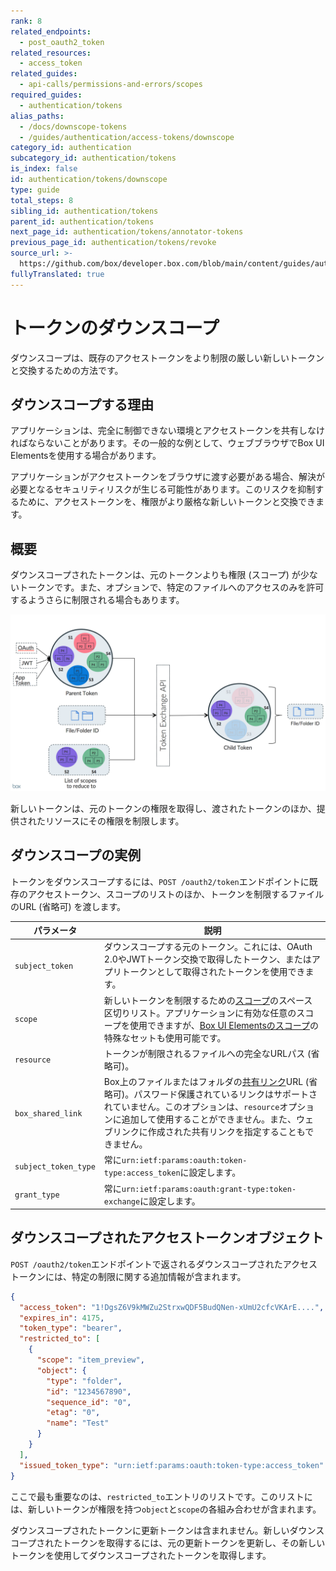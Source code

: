 ```yaml
---
rank: 8
related_endpoints:
  - post_oauth2_token
related_resources:
  - access_token
related_guides:
  - api-calls/permissions-and-errors/scopes
required_guides:
  - authentication/tokens
alias_paths:
  - /docs/downscope-tokens
  - /guides/authentication/access-tokens/downscope
category_id: authentication
subcategory_id: authentication/tokens
is_index: false
id: authentication/tokens/downscope
type: guide
total_steps: 8
sibling_id: authentication/tokens
parent_id: authentication/tokens
next_page_id: authentication/tokens/annotator-tokens
previous_page_id: authentication/tokens/revoke
source_url: >-
  https://github.com/box/developer.box.com/blob/main/content/guides/authentication/tokens/downscope.md
fullyTranslated: true
---
```

# トークンのダウンスコープ

ダウンスコープは、既存のアクセストークンをより制限の厳しい新しいトークンと交換するための方法です。

## ダウンスコープする理由

アプリケーションは、完全に制御できない環境とアクセストークンを共有しなければならないことがあります。その一般的な例として、ウェブブラウザでBox UI Elementsを使用する場合があります。

アプリケーションがアクセストークンをブラウザに渡す必要がある場合、解決が必要となるセキュリティリスクが生じる可能性があります。このリスクを抑制するために、アクセストークンを、権限がより厳格な新しいトークンと交換できます。

## 概要

ダウンスコープされたトークンは、元のトークンよりも権限 (スコープ) が少ないトークンです。また、オプションで、特定のファイルへのアクセスのみを許可するようさらに制限される場合もあります。

<ImageFrame border>

![ダウンスコープの概要](./downscope.png)

</ImageFrame>

新しいトークンは、元のトークンの権限を取得し、渡されたトークンのほか、提供されたリソースにその権限を制限します。

## ダウンスコープの実例

トークンをダウンスコープするには、`POST /oauth2/token`エンドポイントに既存のアクセストークン、スコープのリストのほか、トークンを制限するファイルのURL (省略可) を渡します。

<Samples id="post_oauth2_token" variant="downscope_token">

</Samples>

| パラメータ                | 説明                                                                                                                                                           |
| -------------------- | ------------------------------------------------------------------------------------------------------------------------------------------------------------ |
| `subject_token`      | ダウンスコープする元のトークン。これには、OAuth 2.0やJWTトークン交換で取得したトークン、またはアプリトークンとして取得されたトークンを使用できます。                                                                             |
| `scope`              | 新しいトークンを制限するための[スコープ][scopes]のスペース区切りリスト。アプリケーションに有効な任意のスコープを使用できますが、[Box UI Elementsのスコープ][scopes_down]の特殊なセットも使用可能です。                                      |
| `resource`           | トークンが制限されるファイルへの完全なURLパス (省略可)。                                                                                                                              |
| `box_shared_link`    | Box上のファイルまたはフォルダの[共有リンク](g://shared-links)URL (省略可)。パスワード保護されているリンクはサポートされていません。このオプションは、`resource`オプションに追加して使用することができません。また、ウェブリンクに作成された共有リンクを指定することもできません。 |
| `subject_token_type` | 常に`urn:ietf:params:oauth:token-type:access_token`に設定します。                                                                                                     |
| `grant_type`         | 常に`urn:ietf:params:oauth:grant-type:token-exchange`に設定します。                                                                                                   |

## ダウンスコープされたアクセストークンオブジェクト

`POST /oauth2/token`エンドポイントで返されるダウンスコープされたアクセストークンには、特定の制限に関する追加情報が含まれます。

```json
{
  "access_token": "1!DgsZ6V9kMWZu2StrxwQDF5BudQNen-xUmU2cfcVKArE....",
  "expires_in": 4175,
  "token_type": "bearer",
  "restricted_to": [
    {
      "scope": "item_preview",
      "object": {
        "type": "folder",
        "id": "1234567890",
        "sequence_id": "0",
        "etag": "0",
        "name": "Test"
      }
    }
  ],
  "issued_token_type": "urn:ietf:params:oauth:token-type:access_token"
}

```

ここで最も重要なのは、`restricted_to`エントリのリストです。このリストには、新しいトークンが権限を持つ`object`と`scope`の各組み合わせが含まれます。

<Message warning>

ダウンスコープされたトークンに更新トークンは含まれません。新しいダウンスコープされたトークンを取得するには、元の更新トークンを更新し、その新しいトークンを使用してダウンスコープされたトークンを取得します。

</Message>

[scopes]: guide://api-calls/permissions-and-errors/scopes

[scopes_down]: guide://api-calls/permissions-and-errors/scopes/#scopes-for-downscoping